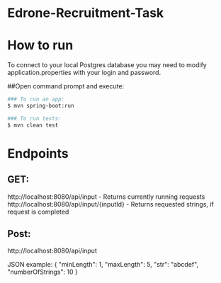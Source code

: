 # Edrone-Recruitment-Task

# How to run

To connect to your local Postgres database you may need to modify application.properties with your login and password.

##Open command prompt and execute:

```bash
### To run an app:
$ mvn spring-boot:run

### To run tests:
$ mvn clean test
```

# Endpoints

## GET:
http://localhost:8080/api/input - Returns currently running requests
http://localhost:8080/api/input/{inputId} - Returns requested strings, if request is completed

## Post:
http://localhost:8080/api/input

JSON example:
{
    "minLength": 1,
    "maxLength": 5,
    "str": "abcdef",
    "numberOfStrings": 10
}
